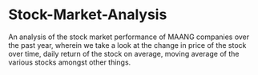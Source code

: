 # Stock-Market-Analysis
An analysis of the stock market performance of MAANG companies over the past year, wherein we take a look at the change in price of the stock over time, daily return of the stock on average, moving average of the various stocks amongst other things. 
